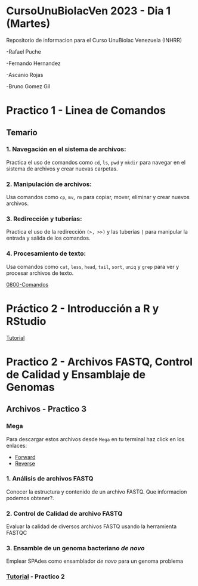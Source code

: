 # CursoUnuBiolacVen 2023 - Dia 1 (Martes)
Repositorio de informacion para el Curso UnuBiolac Venezuela (INHRR)

-Rafael Puche

-Fernando Hernandez

-Ascanio Rojas

-Bruno Gomez Gil

# Practico 1 - Linea de Comandos
## Temario

### 1. Navegación en el sistema de archivos: 
Practica el uso de comandos como `cd`, `ls`, `pwd` y `mkdir` para navegar en el sistema de archivos y crear nuevas carpetas.

### 2. Manipulación de archivos: 
Usa comandos como `cp`, `mv`, `rm` para copiar, mover, eliminar y crear nuevos archivos.

### 3. Redirección y tuberías: 
Practica el uso de la redirección `(>, >>)` y las tuberías `|` para manipular la entrada y salida de los comandos.

### 4. Procesamiento de texto: 
Usa comandos como `cat`, `less`, `head`, `tail`, `sort`, `uniq` y `grep` para ver y procesar archivos de texto.

[0800-Comandos](Intro_CLI.md) 

# Práctico 2 - Introducción a R y RStudio
[Tutorial](Intro_R.md) 

# Practico 2 - Archivos FASTQ, Control de Calidad y Ensamblaje de Genomas

## Archivos - Practico 3
### Mega
Para descargar estos archivos desde `Mega` en tu terminal haz click en los enlaces:
- [Forward](https://mega.nz/file/0opC1CKA#-4VaMGavon43Ky6nrmgs2vUugI3GP_f912mqtJN_xNA)
- [Reverse](https://mega.nz/file/sgpm0R5a#xv1BPKiKvgBRS_gq5Z1Cn04UHtAYA3fr6ZaLujlpiNs)


### 1. Análisis de archivos FASTQ
Conocer la estructura y contenido de un archivo FASTQ. Que informacion podemos obtener?.

### 2. Control de Calidad de archivo FASTQ
Evaluar la calidad de diversos archivos FASTQ usando la herramienta FASTQC

### 3. Ensamble de un genoma bacteriano *de novo*
Emplear SPAdes como ensamblador *de novo* para un genoma problema

### [Tutorial](https://github.com/rpucheq/NGS_data_analysis/blob/main/Practicos/Practico_2.md) - Practico 2
